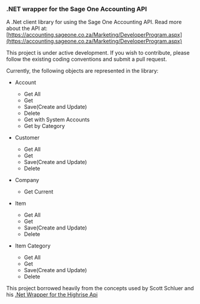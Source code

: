 ### .NET wrapper for the Sage One Accounting API

A .Net client library for using the Sage One Accounting API. 
Read more about the API at: [https://accounting.sageone.co.za/Marketing/DeveloperProgram.aspx](https://accounting.sageone.co.za/Marketing/DeveloperProgram.aspx) 

This project is under active development. If you wish to contribute, please follow the existing coding conventions and submit a pull request.

Currently, the following objects are represented in the library:

- Account
  * Get All
  * Get
  * Save(Create and Update)
  * Delete
  * Get with System Accounts
  * Get by Category
  
- Customer
  * Get All
  * Get
  * Save(Create and Update)
  * Delete
  
- Company
  * Get Current
  
- Item
  * Get All
  * Get
  * Save(Create and Update)
  * Delete
  
- Item Category
  * Get All
  * Get
  * Save(Create and Update)
  * Delete

This project borrowed heavily from the concepts used by Scott Schluer and his [.Net Wrapper for the Highrise Api](https://github.com/scottschluer/highrise-api)


